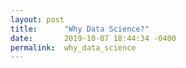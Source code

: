 ```yaml
---
layout: post
title:      "Why Data Science?"
date:       2019-10-07 18:44:34 -0400
permalink:  why_data_science
---
```



